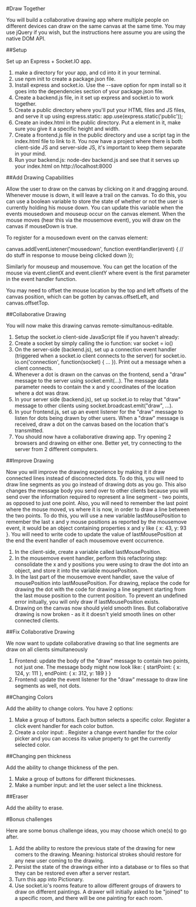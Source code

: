 #Draw Together

You will build a collaborative drawing app where multiple people on different devices can draw on the same canvas at the same time. You may use jQuery if you wish, but the instructions here assume you are using the native DOM API.

##Setup

Set up an Express + Socket.IO app.

1. make a directory for your app, and cd into it in your terminal.
2. use npm init to create a package.json file.
3. Install express and socket.io. Use the --save option for npm install so it goes into the dependencies section of your package.json file.
4. Create a backend.js file, in it set up express and socket.io to work together.
5. Create a public directory where you'll put your HTML files and JS files, and serve it up using express.static: app.use(express.static('public'));
6. Create an index.html in the public directory. Put a <canvas> element in it, make sure you give it a specific height and width.
7. Create a frontend.js file in the public directory and use a script tag in the index.html file to link to it. You now have a project where there is both client-side JS and server-side JS, it's important to keep them separate in your mind.
8. Run your backend.js: node-dev backend.js and see that it serves up your index.html on http://localhost:8000

##Add Drawing Capabilities

Allow the user to draw on the canvas by clicking on it and dragging around. Whenever mouse is down, it will leave a trail on the canvas. To do this, you can use a boolean variable to store the state of whether or not the user is currently holding his mouse down. You can update this variable when the events mousedown and mouseup occur on the canvas element. When the mouse moves (hear this via the mousemove event), you will draw on the canvas if mouseDown is true.

To register for a mousedown event on the canvas element:

canvas.addEventListener('mousedown', function eventHandler(event) {
  // do stuff in response to mouse being clicked down
});

Similarly for mouseup and mousemove. You can get the location of the mouse via event.clientX and event.clientY where event is the first parameter in the event handler function.

You may need to offset the mouse location by the top and left offsets of the canvas position, which can be gotten by canvas.offsetLeft, and canvas.offsetTop.

##Collaborative Drawing

You will now make this drawing canvas remote-simultanous-editable.

1. Setup the socket.io client-side JavaScript file if you haven't already: <script src="/socket.io/socket.io.js"></script>
2. Create a socket by simply calling the io function: var socket = io()
3. On the server-side (backend.js), set up a connection event handler (triggered when a socket.io client connects to the server) for socket.io. io.on('connection', function(socket) { ... }). Print out a message when a client connects.
4. Whenever a dot is drawn on the canvas on the frontend, send a "draw" message to the server using socket.emit(...). The message data parameter needs to contain the x and y coordinates of the location where a dot was draw.
5. In your server side (backend.js), set up socket.io to relay that "draw" message to other clients using socket.broadcast.emit("draw", ...).
6. In your frontend.js, set up an event listener for the "draw" message to listen for dots being drawn by other users. When a "draw" message is received, draw a dot on the canvas based on the location that's transmitted.
7. You should now have a collaborative drawing app. Try opening 2 browsers and drawing on either one. Better yet, try connecting to the server from 2 different computers.

##Improve Drawing

Now you will improve the drawing experience by making it it draw connected lines instead of disconnected dots. To do this, you will need to draw line segments as you go instead of drawing dots as you go. This also changes the message body you send over to other clients because you will send over the information required to represent a line segment - two points, as opposed to just one point. Also, you will need to remember the last point where the mouse moved, vs where it is now, in order to draw a line between the two points. To do this, you will use a new variable lastMousePosition to remember the last x and y mouse positions as reported by the mousemove event, it would be an object containing properties x and y like { x: 43, y: 93 }. You will need to write code to update the value of lastMousePosition at the end the event handler of each mousemove event occurrence.

1. In the client-side, create a variable called lastMousePosition.
2. In the mousemove event handler, perform this refactoring step: consolidate the x and y positions you were using to draw the dot into an object, and store it into the variable mousePosition.
3. In the last part of the mousemove event handler, save the value of mousePosition into lastMousePosition.
For drawing, replace the code for drawing the dot with the code for drawing a line segment starting from the last mouse position to the current position. To prevent an undefined error initually, you will only draw if lastMousePosition exists.
5. Drawing on the canvas now should yield smooth lines. But collaborative drawing is now broken - as it it doesn't yield smooth lines on other connected clients.

##Fix Collaborative Drawing

We now want to update collaborative drawing so that line segments are draw on all clients simultaneously

1. Frontend: update the body of the "draw" message to contain two points, not just one. The message body might now look like: { startPoint: { x: 124, y: 111 }, endPoint: { x: 312, y: 189 } }
2. Frontend: update the event listener for the "draw" message to draw line segments as well, not dots.

##Changing Colors

Add the ability to change colors. You have 2 options:

1. Make a group of buttons. Each button selects a specific color. Register a click event handler for each color button.
2. Create a color input:
. Register a change event handler for the color picker and you can access its value property to get the currently selected color.

##Changing pen thickness

Add the ability to change thickness of the pen.

1. Make a group of buttons for different thicknesses.
2. Make a number input:
 and let the user select a line thickness.

##Eraser

Add the ability to erase.

#Bonus challenges

Here are some bonus challenge ideas, you may choose which one(s) to go after.

1. Add the ability to restore the previous state of the drawing for new comers to the drawing. Meaning: historical strokes should restore for any new user coming to the drawing.
2. Persist the state of the drawings either into a database or to files so that they can be restored even after a server restart.
3. Turn this app into Pictionary.
4. Use socket.io's rooms feature to allow different groups of drawers to draw on different paintings. A drawer will initially asked to be "joined" to a specific room, and there will be one painting for each room.
